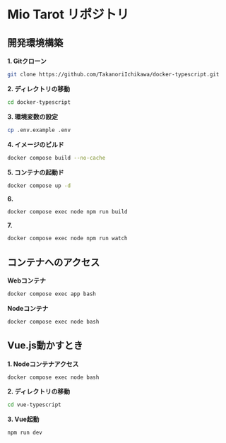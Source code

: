 # Mio Tarot リポジトリ

## 開発環境構築
**1. Gitクローン**
```sh
git clone https://github.com/TakanoriIchikawa/docker-typescript.git
```

**2. ディレクトリの移動**
```sh
cd docker-typescript
```

**3. 環境変数の設定**
```sh
cp .env.example .env
```

**4. イメージのビルド**
```sh
docker compose build --no-cache
```

**5. コンテナの起動ド**
```sh
docker compose up -d
```

**6.**
```sh
docker compose exec node npm run build
```

**7.**
```sh
docker compose exec node npm run watch
```

## コンテナへのアクセス
**Webコンテナ**
```sh
docker compose exec app bash
```

**Nodeコンテナ**
```sh
docker compose exec node bash
```

## Vue.js動かすとき
**1. Nodeコンテナアクセス**
```sh
docker compose exec node bash
```

**2. ディレクトリの移動**
```sh
cd vue-typescript
```

**3. Vue起動**
```sh
npm run dev
```